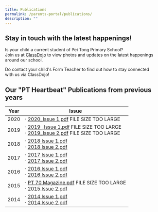 ```yaml
---
title: Publications
permalink: /parents-portal/publications/
description: ""
---
```

## Stay in touch with the latest happenings!    


Is your child a current student of Pei Tong Primary School?  
Join us at [ClassDojo](https://www.classdojo.com/) to view photos and updates on the latest happenings around our school.  

Do contact your child's Form Teacher to find out how to stay connected with us via ClassDojo!  

## Our "PT Heartbeat" Publications from previous years

<table>
<thead>
  <tr>
    <th>Year</th>
    <th>Issue</th>
  </tr>
</thead>
<tbody>
  <tr>
    <td>2020</td>
    <td>·       <a href="https://peitongpri-moe-edu-sg-admin.cwp.sg/qql/slot/u575/2020/2020_Issue%201.pdf">2020_Issue 1.pdf</a> FILE SIZE TOO LARGE<br> </td>
  </tr>
  <tr>
    <td>2019</td>
    <td>·       <a href="https://peitongpri-moe-edu-sg-admin.cwp.sg/qql/slot/u575/2020/2019%20_Issue%201.pdf">2019 _Issue 1.pdf</a> FILE SIZE TOO LARGE<br>·       <a href="https://peitongpri-moe-edu-sg-admin.cwp.sg/qql/slot/u575/2020/2019_Issue%202.pdf">2019_Issue 2.pdf</a> FILE SIZE TOO LARGE<br> </td>
  </tr>
  <tr>
    <td>2018</td>
    <td>·       <a href="/files/Parents%20Portal/2018%20Issue%201.pdf">2018 Issue 1.pdf</a><br>·       <a href="/files/Parents%20Portal/2018%20Issue%202.pdf">2018 Issue 2.pdf</a><br> </td>
  </tr>
  <tr>
    <td>2017</td>
    <td>·       <a href="/files/Parents%20Portal/2017%20Issue%201.pdf">2017 Issue 1.pdf</a><br>·       <a href="/files/Parents%20Portal/2017%20Issue%202.pdf">2017 Issue 2.pdf</a><br> </td>
  </tr>
  <tr>
    <td>2016</td>
    <td>·       <a href="/files/Parents%20Portal/2016%20Issue%201.pdf">2016 Issue 1.pdf</a><br>·       <a href="/files/Parents%20Portal/2016%20Issue%202.pdf">2016 Issue 2.pdf</a><br> </td>
  </tr>
  <tr>
    <td>2015</td>
    <td>·       <a href="https://peitongpri-moe-edu-sg-admin.cwp.sg/qql/slot/u575/PT%20Heartbeat/PT%2070%20Magazine.pdf">PT 70 Magazine.pdf</a> FILE SIZE TOO LARGE<br>·       <a href="/files/Parents%20Portal/2015%20Issue%202.pdf">2015 Issue 2.pdf</a><br></td>
  </tr>
  <tr>
    <td>2014</td>
    <td>·       <a href="/files/Parents%20Portal/2014%20Issue%201.pdf">2014 Issue 1.pdf</a><br>·       <a href="/files/Parents%20Portal/2014%20Issue%202.pdf">2014 Issue 2.pdf</a></td>
  </tr>
</tbody>
</table>